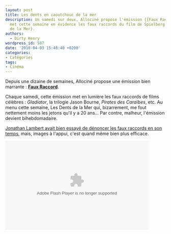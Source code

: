 ```yaml
---
layout: post
title: Les dents en caoutchouc de la mer
description: Un samedi sur deux, Allociné propose l'émission {{Faux Raccord}} qui
  met cette semaine en évidence les faux raccords du film de Spielberg {Les Dents
  de la Mer}.
authors:
  - Dirty Henry
wordpress_id: 587
date: '2010-04-03 15:48:40 +0200'
categories:
- Catégories
tags:
- Cinéma
---
```

Depuis une dizaine de semaines, Allociné propose une émission bien marrante : [__Faux Raccord__](http://www.allocine.fr/video/faux-raccords/).

Chaque samedi, cette émission met en lumière les faux raccords de films célèbres : *Gladiator*, la trilogie Jason Bourne, *Pirates des Caraïbes*, etc. Au menu cette semaine, Les Dents de la Mer qui, bizarrement, me fout nettement moins les jetons qu'il y a 20 ans... Par contre, malheur, l'émission devient bihebdomadaire.

[Jonathan Lambert avait bien essayé de dénoncer les faux raccords en son temps](http://www.youtube.com/watch?v=uMrs-ZL60Rw), mais, images à l'appui, c'est quand même bien plus efficace.

<div id="allocine_blog" style="width:450px; height:280px"><object height="280px" width="100%"><param name="movie" value="http://www.allocine.fr/blogvision/19096015"></param><param name="allowFullScreen" value="true"></param><param name="allowScriptAccess" value="always"></param><embed src="http://www.allocine.fr/blogvision/19096015" type="application/x-shockwave-flash" width="100%" height="100%" allowFullScreen="true" allowScriptAccess="always"></embed></object></div>
